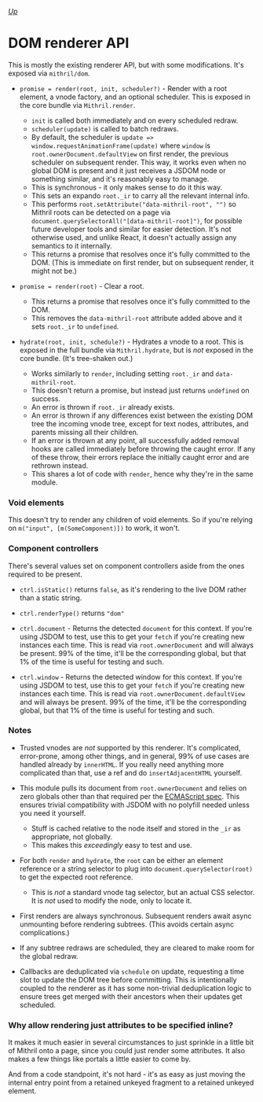 [*Up*](README.md)

# DOM renderer API

This is mostly the existing renderer API, but with some modifications. It's exposed via `mithril/dom`.

- `promise = render(root, init, scheduler?)` - Render with a root element, a vnode factory, and an optional scheduler. This is exposed in the core bundle via `Mithril.render`.
    - `init` is called both immediately and on every scheduled redraw.
    - `scheduler(update)` is called to batch redraws.
    - By default, the scheduler is `update => window.requestAnimationFrame(update)` where `window` is `root.ownerDocument.defaultView` on first render, the previous scheduler on subsequent render. This way, it works even when no global DOM is present and it just receives a JSDOM node or something similar, and it's reasonably easy to manage.
    - This is synchronous - it only makes sense to do it this way.
    - This sets an expando `root._ir` to carry all the relevant internal info.
    - This performs `root.setAttribute("data-mithril-root", "")` so Mithril roots can be detected on a page via `document.querySelectorAll("[data-mithril-root]")`, for possible future developer tools and similar for easier detection. It's not otherwise used, and unlike React, it doesn't actually assign any semantics to it internally.
    - This returns a promise that resolves once it's fully committed to the DOM. (This is immediate on first render, but on subsequent render, it might not be.)

- `promise = render(root)` - Clear a root.
    - This returns a promise that resolves once it's fully committed to the DOM.
    - This removes the `data-mithril-root` attribute added above and it sets `root._ir` to `undefined`.

- `hydrate(root, init, schedule?)` - Hydrates a vnode to a root. This is exposed in the full bundle via `Mithril.hydrate`, but is *not* exposed in the core bundle. (It's tree-shaken out.)
    - Works similarly to `render`, including setting `root._ir` and `data-mithril-root`.
    - This doesn't return a promise, but instead just returns `undefined` on success.
    - An error is thrown if `root._ir` already exists.
    - An error is thrown if any differences exist between the existing DOM tree the incoming vnode tree, except for text nodes, attributes, and parents missing all their children.
    - If an error is thrown at any point, all successfully added removal hooks are called immediately before throwing the caught error. If any of these throw, their errors replace the initially caught error and are rethrown instead.
    - This shares a lot of code with `render`, hence why they're in the same module.

### Void elements

This doesn't try to render any children of void elements. So if you're relying on `m("input", [m(SomeComponent)])` to work, it won't.

### Component controllers

There's several values set on component controllers aside from the ones required to be present.

- `ctrl.isStatic()` returns `false`, as it's rendering to the live DOM rather than a static string.

- `ctrl.renderType()` returns `"dom"`

- `ctrl.document` - Returns the detected `document` for this context. If you're using JSDOM to test, use this to get your `fetch` if you're creating new instances each time. This is read via `root.ownerDocument` and will always be present. 99% of the time, it'll be the corresponding global, but that 1% of the time is useful for testing and such.

- `ctrl.window` - Returns the detected window for this context. If you're using JSDOM to test, use this to get your `fetch` if you're creating new instances each time. This is read via `root.ownerDocument.defaultView` and will always be present. 99% of the time, it'll be the corresponding global, but that 1% of the time is useful for testing and such.

### Notes

- Trusted vnodes are *not* supported by this renderer. It's complicated, error-prone, among other things, and in general, 99% of use cases are handled already by `innerHTML`. If you really need anything more complicated than that, use a ref and do `insertAdjacentHTML` yourself.

- This module pulls its document from `root.ownerDocument` and relies on zero globals other than that required per the [ECMAScript spec](https://tc39.es/ecma262). This ensures trivial compatibility with JSDOM with no polyfill needed unless you need it yourself.
    - Stuff is cached relative to the node itself and stored in the `_ir` as appropriate, not globally.
    - This makes this *exceedingly* easy to test and use.

- For both `render` and `hydrate`, the `root` can be either an element reference or a string selector to plug into `document.querySelector(root)` to get the expected root reference.
    - This is *not* a standard vnode tag selector, but an actual CSS selector. It is *not* used to modify the node, only to locate it.

- First renders are always synchronous. Subsequent renders await async unmounting before rendering subtrees. (This avoids certain async complications.)

- If any subtree redraws are scheduled, they are cleared to make room for the global redraw.

- Callbacks are deduplicated via `schedule` on update, requesting a time slot to update the DOM tree before committing. This is intentionally coupled to the renderer as it has some non-trivial deduplication logic to ensure trees get merged with their ancestors when their updates get scheduled.

### Why allow rendering just attributes to be specified inline?

It makes it much easier in several circumstances to just sprinkle in a little bit of Mithril onto a page, since you could just render some attributes. It also makes a few things like portals a little easier to come by.

And from a code standpoint, it's not hard - it's as easy as just moving the internal entry point from a retained unkeyed fragment to a retained unkeyed element.
